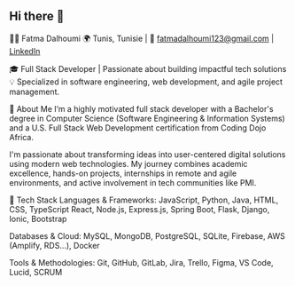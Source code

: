 ## Hi there 👋
🧑‍💻 Fatma Dalhoumi
🌍 Tunis, Tunisie | 📧 fatmadalhoumi123@gmail.com | [LinkedIn](https://www.linkedin.com/in/fatma-dalhoumi-b427b51b3/)

🎓 Full Stack Developer | Passionate about building impactful tech solutions
💡 Specialized in software engineering, web development, and agile project management.

🧭 About Me
I’m a highly motivated full stack developer with a Bachelor's degree in Computer Science (Software Engineering & Information Systems) and a U.S. Full Stack Web Development certification from Coding Dojo Africa.

I'm passionate about transforming ideas into user-centered digital solutions using modern web technologies. My journey combines academic excellence, hands-on projects, internships in remote and agile environments, and active involvement in tech communities like PMI.

💼 Tech Stack
Languages & Frameworks:
JavaScript, Python, Java, HTML, CSS, TypeScript
React, Node.js, Express.js, Spring Boot, Flask, Django, Ionic, Bootstrap

Databases & Cloud:
MySQL, MongoDB, PostgreSQL, SQLite, Firebase, AWS (Amplify, RDS...), Docker

Tools & Methodologies:
Git, GitHub, GitLab, Jira, Trello, Figma, VS Code, Lucid, SCRUM


